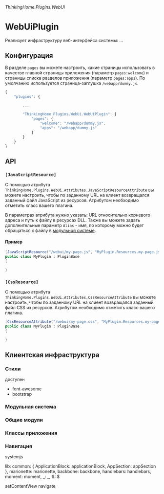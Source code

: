 *ThinkingHome.Plugins.WebUi*

# WebUiPlugin

Реализует инфраструктуру веб-интерфейса системы: ... 

## Конфигурация

В разделе `pages` вы можете настроить, какие страницы использовать в качестве главной страницы приложения (параметр `pages:welcome`) и страницы списка разделов приложения (параметр `pages:apps`). По умолчанию используется страница-заглушка `/webapp/dummy.js`.

```js
{
    "plugins": {

        ...

        "ThinkingHome.Plugins.WebUi.WebUiPlugin": {
            "pages": {
                "welcome": "/webapp/dummy.js",
                "apps": "/webapp/dummy.js"
            }
        }
    }
}
```

## API

### `[JavaScriptResource]`

С помощью атрибута `ThinkingHome.Plugins.WebUi.Attributes.JavaScriptResourceAttribute` вы можете настроить, чтобы по заданному URL на клиент возвращался заданный файл JavaScript из ресурсов. Атрибутом необходимо отметить класс вашего плагина. 

В параметрах атрибута нужно указать: URL относительно корневого адреса и путь к файлу в ресурсах DLL. Также вы можете задать дополнительные параметр `Alias` - имя, по которому можно будет обращаться к файлу в [модульной системе](#Модульная-система). 

#### Пример

```csharp
[JavaScriptResource("/webui/my-page.js", "MyPlugin.Resources.my-page.js")]
public class MyPlugin : PluginBase
{

}
```

### `[CssResource]`

С помощью атрибута `ThinkingHome.Plugins.WebUi.Attributes.CssResourceAttribute` вы можете настроить, чтобы по заданному URL на клиент возвращался заданный файл CSS из ресурсов. Атрибутом необходимо отметить класс вашего плагина. 

```csharp
[CssResourceAttribute("/webui/my-page.css", "MyPlugin.Resources.my-page.css")]
public class MyPlugin : PluginBase
{

}
```

## Клиентская инфраструктура

### Стили


доступен
- font-awesome
- bootstrap

### Модульная система

### Общие модули

### Классы приложения

### Навигация 

systemjs

lib:
        common: {
            ApplicationBlock: applicationBlock,
            AppSection: appSection
        },
        marionette: marionette,
        backbone: backbone,
        handlebars: handlebars,
        moment: moment,
        _: _,
        $: $

setContentView
navigate
